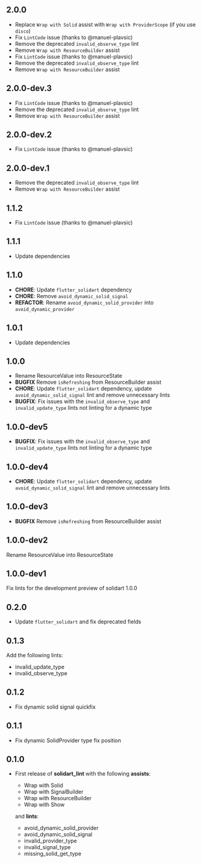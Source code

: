## 2.0.0

- Replace `Wrap with Solid` assist with `Wrap with ProviderScope` (if you use `disco`)
- Fix `LintCode` issue (thanks to @manuel-plavsic)
- Remove the deprecated `invalid_observe_type` lint
- Remove `Wrap with ResourceBuilder` assist
- Fix `LintCode` issue (thanks to @manuel-plavsic)
- Remove the deprecated `invalid_observe_type` lint
- Remove `Wrap with ResourceBuilder` assist

## 2.0.0-dev.3

- Fix `LintCode` issue (thanks to @manuel-plavsic)
- Remove the deprecated `invalid_observe_type` lint
- Remove `Wrap with ResourceBuilder` assist

## 2.0.0-dev.2

- Fix `LintCode` issue (thanks to @manuel-plavsic)

## 2.0.0-dev.1

- Remove the deprecated `invalid_observe_type` lint
- Remove `Wrap with ResourceBuilder` assist

## 1.1.2

- Fix `LintCode` issue (thanks to @manuel-plavsic)

## 1.1.1

- Update dependencies

## 1.1.0

- **CHORE**: Update `flutter_solidart` dependency
- **CHORE**: Remove `avoid_dynamic_solid_signal`
- **REFACTOR**: Rename `avoid_dynamic_solid_provider` into `avoid_dynamic_provider`

## 1.0.1

- Update dependencies

## 1.0.0

- Rename ResourceValue into ResourceState
- **BUGFIX** Remove `isRefreshing` from ResourceBuilder assist
- **CHORE**: Update `flutter_solidart` dependency, update `avoid_dynamic_solid_signal` lint and remove unnecessary lints
- **BUGFIX**: Fix issues with the `invalid_observe_type` and `invalid_update_type` lints not linting for a dynamic type

## 1.0.0-dev5

- **BUGFIX**: Fix issues with the `invalid_observe_type` and `invalid_update_type` lints not linting for a dynamic type

## 1.0.0-dev4

- **CHORE**: Update `flutter_solidart` dependency, update `avoid_dynamic_solid_signal` lint and remove unnecessary lints

## 1.0.0-dev3

- **BUGFIX** Remove `isRefreshing` from ResourceBuilder assist

## 1.0.0-dev2

Rename ResourceValue into ResourceState

## 1.0.0-dev1

Fix lints for the development preview of solidart 1.0.0

## 0.2.0

- Update `flutter_solidart` and fix deprecated fields

## 0.1.3

Add the following lints:

- invalid_update_type
- invalid_observe_type

## 0.1.2

- Fix dynamic solid signal quickfix

## 0.1.1

- Fix dynamic SolidProvider type fix position

## 0.1.0

- First release of **solidart_lint** with the following **assists**:

  - Wrap with Solid
  - Wrap with SignalBuilder
  - Wrap with ResourceBuilder
  - Wrap with Show

  and **lints**:

  - avoid_dynamic_solid_provider
  - avoid_dynamic_solid_signal
  - invalid_provider_type
  - invalid_signal_type
  - missing_solid_get_type
